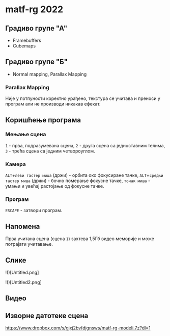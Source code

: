 ﻿# matf-rg 2022

## Градиво групе "А"

- Framebuffers
- Cubemaps

## Градиво групе "Б"

- Normal mapping, Parallax Mapping

### Parallax Mapping

Није у потпуности коректно урађено, текстура се учитава и преноси у програм али не производи никакав ефекат.

## Коришћење програма

### Мењање сцена

`1` - прва, подразумевана сцена,
`2` - друга сцена са једноставним телима,
`3` - трећа сцена са једним четвороуглом.

### Камера

`ALT`+`леви тастер миша` (држи) - орбита око фокусиране тачке,
`ALT`+`средњи тастер миша` (држи) - бочно померање фокусне тачке,
`точак миша` - умањи и увећај растојање од фокусне тачке.

### Програм

`ESCAPE` - затвори програм.

## Напомена

Прва учитана сцена (сцена `1`) захтева 1,5Гб видео меморије и може потрајати учитавање.

## Слике

!()[Untitled.png]

!()[Untitled2.png]

## Видео



## Изворне датотеке сцена

https://www.dropbox.com/s/gjxj2bvfdjgnsws/matf-rg-modeli.7z?dl=1
